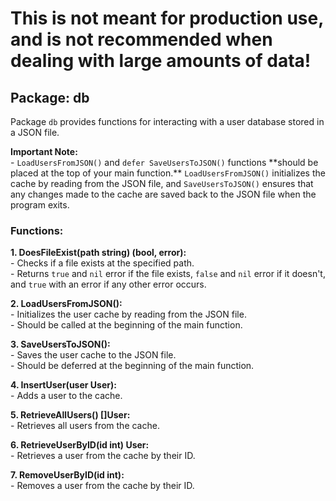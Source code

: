 <h1>This is not meant for production use, and is not recommended when dealing with large amounts of data!</h1>

<div>
  <h2>Package: db</h2>
  <p>Package <code>db</code> provides functions for interacting with a user database stored in a JSON file.</p>
</div>
<div>
  <p><strong>Important Note:</strong><br>
   - <code>LoadUsersFromJSON()</code> and <code>defer SaveUsersToJSON()</code> functions **should be placed at the top of your main function.** <code>LoadUsersFromJSON()</code> initializes the cache by reading from the JSON file, and <code>SaveUsersToJSON()</code> ensures that any changes made to the cache are saved back to the JSON file when the program exits.</p>
</div>
<div>
  <h3>Functions:</h3>

  <p><strong>1. DoesFileExist(path string) (bool, error):</strong><br>
   - Checks if a file exists at the specified path.<br>
   - Returns <code>true</code> and <code>nil</code> error if the file exists, <code>false</code> and <code>nil</code> error if it doesn't, and <code>true</code> with an error if any other error occurs.</p>

  <p><strong>2. LoadUsersFromJSON():</strong><br>
   - Initializes the user cache by reading from the JSON file.<br>
   - Should be called at the beginning of the main function.</p>

  <p><strong>3. SaveUsersToJSON():</strong><br>
   - Saves the user cache to the JSON file.<br>
   - Should be deferred at the beginning of the main function.</p>

  <p><strong>4. InsertUser(user User):</strong><br>
   - Adds a user to the cache.</p>

  <p><strong>5. RetrieveAllUsers() []User:</strong><br>
   - Retrieves all users from the cache.</p>

  <p><strong>6. RetrieveUserByID(id int) User:</strong><br>
   - Retrieves a user from the cache by their ID.</p>

  <p><strong>7. RemoveUserByID(id int):</strong><br>
   - Removes a user from the cache by their ID.</p>
</div>
